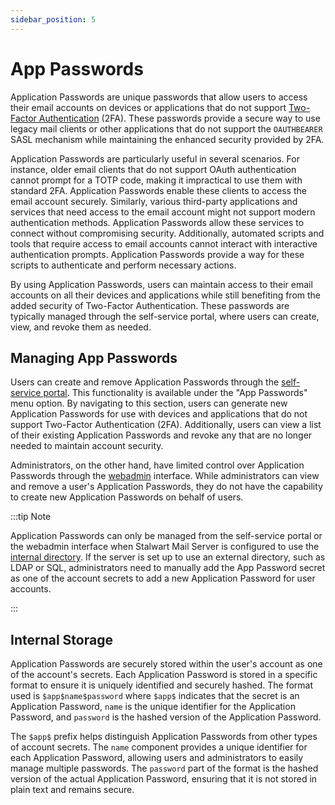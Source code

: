 ```yaml
---
sidebar_position: 5
---
```


# App Passwords

Application Passwords are unique passwords that allow users to access their email accounts on devices or applications that do not support [Two-Factor Authentication](/docs/directory/authentication/2fa) (2FA). These passwords provide a secure way to use legacy mail clients or other applications that do not support the `OAUTHBEARER` SASL mechanism while maintaining the enhanced security provided by 2FA.

Application Passwords are particularly useful in several scenarios. For instance, older email clients that do not support OAuth authentication cannot prompt for a TOTP code, making it impractical to use them with standard 2FA. Application Passwords enable these clients to access the email account securely. Similarly, various third-party applications and services that need access to the email account might not support modern authentication methods. Application Passwords allow these services to connect without compromising security. Additionally, automated scripts and tools that require access to email accounts cannot interact with interactive authentication prompts. Application Passwords provide a way for these scripts to authenticate and perform necessary actions.

By using Application Passwords, users can maintain access to their email accounts on all their devices and applications while still benefiting from the added security of Two-Factor Authentication. These passwords are typically managed through the self-service portal, where users can create, view, and revoke them as needed.

## Managing App Passwords

Users can create and remove Application Passwords through the [self-service portal](/docs/management/webadmin/selfservice). This functionality is available under the "App Passwords" menu option. By navigating to this section, users can generate new Application Passwords for use with devices and applications that do not support Two-Factor Authentication (2FA). Additionally, users can view a list of their existing Application Passwords and revoke any that are no longer needed to maintain account security.

Administrators, on the other hand, have limited control over Application Passwords through the [webadmin](/docs/management/webadmin/overview) interface. While administrators can view and remove a user's Application Passwords, they do not have the capability to create new Application Passwords on behalf of users. 

:::tip Note

Application Passwords can only be managed from the self-service portal or the webadmin interface when Stalwart Mail Server is configured to use the [internal directory](/docs/directory/backend/internal). If the server is set up to use an external directory, such as LDAP or SQL, administrators need to manually add the App Password secret as one of the account secrets to add a new Application Password for user accounts.

:::

## Internal Storage

Application Passwords are securely stored within the user's account as one of the account's secrets. Each Application Password is stored in a specific format to ensure it is uniquely identified and securely hashed. The format used is `$app$name$password` where `$app$` indicates that the secret is an Application Password, `name` is the unique identifier for the Application Password, and `password` is the hashed version of the Application Password.

The `$app$` prefix helps distinguish Application Passwords from other types of account secrets. The `name` component provides a unique identifier for each Application Password, allowing users and administrators to easily manage multiple passwords. The `password` part of the format is the hashed version of the actual Application Password, ensuring that it is not stored in plain text and remains secure. 
